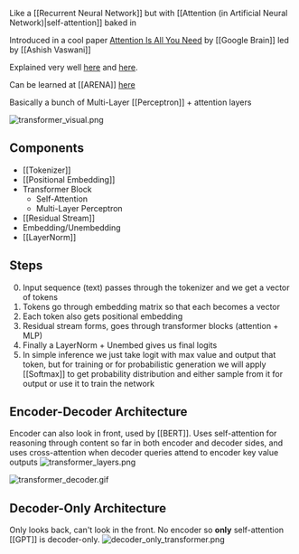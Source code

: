 Like a [[Recurrent Neural Network]] but with [[Attention (in Artificial Neural Network)|self-attention]] baked in

Introduced in a cool paper [Attention Is All You Need](https://arxiv.org/abs/1706.03762) by [[Google Brain]] led by [[Ashish Vaswani]]

Explained very well [here](https://www.youtube.com/watch?v=QAZc9xsQNjQ\&list=PLhQjrBD2T381PopUTYtMSstgk-hsTGkVm\&index=10\&t=2910s) and [here](https://jalammar.github.io/illustrated-transformer/).

Can be learned at [[ARENA]] [here](https://colab.research.google.com/github/callummcdougall/ARENA_3.0/blob/main/chapter1_transformer_interp/exercises/part1_transformer_from_scratch/1.1_Transformer_from_Scratch_exercises.ipynb)

Basically a bunch of Multi-Layer [[Perceptron]] + attention layers

![transformer_visual.png](transformer_visual.png)

## Components

* [[Tokenizer]]
* [[Positional Embedding]]
* Transformer Block
  * Self-Attention
  * Multi-Layer Perceptron
* [[Residual Stream]]
* Embedding/Unembedding
* [[LayerNorm]]

## Steps

0. Input sequence (text) passes through the tokenizer and we get a vector of tokens
1. Tokens go through embedding matrix so that each becomes a vector
2. Each token also gets positional embedding
3. Residual stream forms, goes through transformer blocks (attention + MLP)
4. Finally a LayerNorm + Unembed gives us final logits
5. In simple inference we just take logit with max value and output that token, but for training or for probabilistic generation we will apply [[Softmax]] to get probability distribution and either sample from it for output or use it to train the network

## Encoder-Decoder Architecture

Encoder can also look in front, used by [[BERT]].
Uses self-attention for reasoning through content so far in both encoder and decoder sides, and uses cross-attention when decoder queries attend to encoder key value outputs
![transformer_layers.png](transformer_layers.png)

![transformer_decoder.gif](transformer_decoder.gif)

## Decoder-Only Architecture

Only looks back, can't look in the front.
No encoder so **only** self-attention
[[GPT]] is decoder-only.
![decoder_only_transformer.png](decoder_only_transformer.png)
